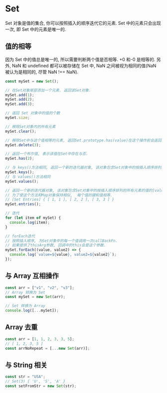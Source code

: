 # Set

Set 对象是值的集合, 你可以按照插入的顺序迭代它的元素. Set 中的元素只会出现一次, 即 Set 中的元素是唯一的.

## 值的相等

因为 Set 中的值总是唯一的, 所以需要判断两个值是否相等. +0 和-0 是相等的. 另外, NaN 和 undefined 都可以被存储在 Set 中, NaN 之间被视为相同的值(NaN 被认为是相同的, 尽管 NaN !== NaN).

```javascript
const mySet = new Set();

// 在Set对象尾部添加一个元素. 返回该Set对象.
mySet.add(1);
mySet.add(2);
mySet.add(3);

// 返回 Set 对象中的值的个数
mySet.size;

// 移除Set对象内的所有元素
mySet.clear();

// 移除Set中与这个值相等的元素, 返回Set.prototype.has(value)在这个操作前会返回的值
mySet.delete(3);

// 返回一个布尔值, 表示该值在Set中存在与否.
mySet.has(2);

// 与 keys()方法相同, 返回一个新的迭代器对象, 该对象包含Set对象中的按插入顺序排列的所有元素的值.
mySet.keys();
// 与 values()方法相同
mySet.values();

// 返回一个新的迭代器对象, 该对象包含Set对象中的按插入顺序排列的所有元素的值的[value, value]数组.
// 为了使这个方法和Map对象保持相似,  每个值的键和值相等.
// [Set Entries] { [ 1, 1 ], [ 2, 2 ], [ 3, 3 ] }
mySet.entries();

// 迭代
for (let item of mySet) {
  console.log(item);
}

// forEach迭代
// 按照插入顺序, 为Set对象中的每一个值调用一次callBackFn.
// 如果提供了thisArg参数, 回调中的this会是这个参数.
mySet.forEach((value, value2) => {
  console.log(`value=${value}, value2=${value2}`);
});
```

## 与 Array 互相操作

```javascript
const arr = ["v1", "v2", "v3"];
// Array 转换为 Set
const mySet = new Set(arr);

// Set 转换为 Array
console.log([...mySet]);
```

## Array 去重

```javascript
const arr = [1, 1, 2, 3, 3, 5];
// [ 1, 2, 3, 5 ]
const arrNoRepeat = [...new Set(arr)];
```

## 与 String 相关

```javascript
const str = "USA";
// Set(3) { 'U', 'S', 'A' }
const setFromStr = new Set(str);
```
